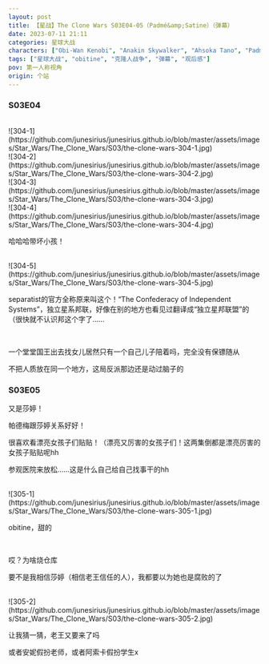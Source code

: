 ```yaml
---
layout: post
title: 【星战】The Clone Wars S03E04-05（Padmé&amp;Satine）（弹幕）
date: 2023-07-11 21:11
categories: 星球大战
characters: ["Obi-Wan Kenobi", "Anakin Skywalker", "Ahsoka Tano", "Padmé Amidala", "Satine Kryze"]
tags: ["星球大战", "obitine", "克隆人战争", "弹幕", "观后感"]
pov: 第一人称视角
origin: 个站
---
```


### S03E04

<br>
![304-1](https://github.com/junesirius/junesirius.github.io/blob/master/assets/images/Star_Wars/The_Clone_Wars/S03/the-clone-wars-304-1.jpg)
<br>
![304-2](https://github.com/junesirius/junesirius.github.io/blob/master/assets/images/Star_Wars/The_Clone_Wars/S03/the-clone-wars-304-2.jpg)
<br>
![304-3](https://github.com/junesirius/junesirius.github.io/blob/master/assets/images/Star_Wars/The_Clone_Wars/S03/the-clone-wars-304-3.jpg)
<br>
![304-4](https://github.com/junesirius/junesirius.github.io/blob/master/assets/images/Star_Wars/The_Clone_Wars/S03/the-clone-wars-304-4.jpg)

哈哈哈带坏小孩！

<br>
![304-5](https://github.com/junesirius/junesirius.github.io/blob/master/assets/images/Star_Wars/The_Clone_Wars/S03/the-clone-wars-304-5.jpg)

separatist的官方全称原来叫这个！“The Confederacy of Independent Systems”，独立星系邦联，好像在别的地方也看见过翻译成“独立星邦联盟”的（很快就不认识邦这个字了……

<br>

一个堂堂国王出去找女儿居然只有一个自己儿子陪着吗，完全没有保镖随从

不把人质放在同一个地方，这局反派那边还是动过脑子的

### S03E05

又是莎婷！

帕德梅跟莎婷关系好好！

很喜欢看漂亮女孩子们贴贴！（漂亮又厉害的女孩子们！这两集倒都是漂亮厉害的女孩子贴贴呢hh

参观医院来放松……这是什么自己给自己找事干的hh

<br>
![305-1](https://github.com/junesirius/junesirius.github.io/blob/master/assets/images/Star_Wars/The_Clone_Wars/S03/the-clone-wars-305-1.jpg)

obitine，甜的

<br>

哎？为啥烧仓库

要不是我相信莎婷（相信老王信任的人），我都要以为她也是腐败的了

<br>
![305-2](https://github.com/junesirius/junesirius.github.io/blob/master/assets/images/Star_Wars/The_Clone_Wars/S03/the-clone-wars-305-2.jpg)

让我猜一猜，老王又要来了吗

或者安妮假扮老师，或者阿索卡假扮学生x
